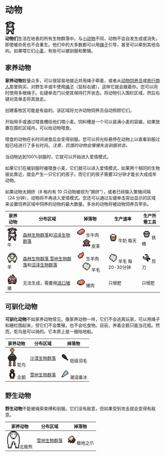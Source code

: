 # 动物
![](*/../../../images/web/Any_Animal.gif)<br>
**动物们**生活在地表的所有生物群落中。与[小动物](Critters.md)不同，动物不会自发生成或消失，即使被杀死也不会重生。他们中的大多数都可以用[绳子]()引导，甚至可以牵到其他岛屿。如果喂它们[小麦]()，有些可以被驯服和繁殖。<br>

## 家养动物
**家养动物**数量众多，可以很容易地接近并用绳子牵着，或者从[动物饲养员](NPCs.md#动物饲养员)或[旅行商人](NPCs.md#其他npc)那里购买。对野生羊或牛使用[绳子]()（鼠标右键），这样它就会跟着你。您可以同时使用多根绳子。右键单击门以使其保持打开状态。将动物引入围栏区域，然后右键对其单击将其放走。<br><br>
创建畜牧区可能是有益的。该区域将允许动物饲养员自动照顾它们。<br><br>
开始用手或通过喂食槽给他们喂小麦。饲料槽是一个可以装满小麦的容器，如果放置在围栏区域内，可以给动物喂食。<br><br>
喂食的动物在长时间进食后会变得驯服。您可以将光标悬停在动物上以查看驯服过程已经进行了多长时间。*注意，饥饿的动物会慢慢失去驯服状态。*<br><br>
当动物达到100%驯服时，它就可以开始进入爱情模式。<br><br>
如果它们在被驯服时被喂食小麦，它们就可以进入爱情模式，如果两个相同的生物彼此靠近，就会产生一只它们的孩子。而它们的孩子需要32分钟才能长大成成年动物。<br><br>
如果动物太拥挤（8 格内有 10 只动物被视为“拥挤”），或者已经输入繁殖间隔（24 分钟），动物将不再进入爱情模式。您还可以通过左键单击突出显示的区域来设置饲养区域中饲养的动物的最大数量。多余的动物将被动物饲养员宰杀。<br>

|<center>家养动物</center>|<center>分布区域</center>|<center>掉落物</center>|<center>生产速率</center>|<center>生产所需工具</center>|
|------|------|------|------|------|
|![](*/../../../images/web/Cow.png)牛|[森林生物群落](Biomes.md#森林群落)和[沼泽生物群落](Biomes.md#沼泽群落)|![](*/../../../images/web/Beef.png)生牛肉 &emsp; ![](*/../../../images/web/Leather.png)皮革|![](*/../../../images/web/Milk.png)牛奶 每天|![](*/../../../images/web/Bucket.png)铁桶|
|![](*/../../../images/web/Sheep.png)羊|[森林生物群落](Biomes.md#森林群落),[雪地生物群落](Biomes.md#雪地群落)和[沼泽生物群落](Biomes.md#沼泽群落)|![](*/../../../images/web/Raw_Mutton.png)生羊肉 &emsp; ![](*/../../../images/web/Wool.png)羊毛|![](*/../../../images/web/Wool.png)羊毛 每20-30分钟|![](*/../../../images/web/Shears.png)剪刀|
|![](*/../../../images/web/Pig.png)猪|无法生成，需要用[进口猪]()|![](*/../../../images/web/Raw_Pork.png)猪肉|只增肥|只增肥|

## 可驯化动物
**可驯化动物**不如家养动物常见。像家养动物一样，它们不会逃离玩家，可以用绳子和栅栏围起来，但它们不会繁殖，也不会吃食物。目前，养着企鹅只能当花瓶。然而，鸵鸟是可以骑的。它本质上是一艘陆地船。<br>

|<center>家养动物</center>|<center>分布区域</center>|<center>掉落物</center>|
|------|------|------|
|![](*/../../../images/web/Wild_Ostrich.png)鸵鸟|[沙漠生物群落](Biomes.md#沙漠群落)|![](*/../../../images/web/Inefficient_Feather.png)低级羽毛|
|![](*/../../../images/web/Penguin.png)企鹅|[雪地生物群落](Biomes.md#雪地群落)|![](*/../../../images/web/Wet_Icicle.png)潮湿垂冰|

## 野生动物
**野生动物**不能被绳索束缚和驯服。它们没有敌意，但如果受到攻击就会变得有敌意。<br>

|<center>家养动物</center>|<center>分布区域</center>|<center>掉落物</center>|
|------|------|------|
|![](*/../../../images/web/Polar_Bear.png)北极熊|[雪地生物群落](Biomes.md#雪地群落)|![](*/../../../images/web/Polar_Claw.png)极地之爪|